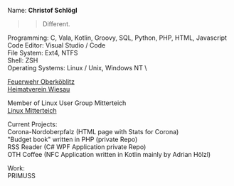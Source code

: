 Name: **Christof Schlögl**

>> Different.
  
Programming: C, Vala, Kotlin, Groovy, SQL, Python, PHP, HTML, Javascript \
Code Editor: Visual Studio / Code  \
File System: Ext4, NTFS  \
Shell: ZSH  \
Operating Systems: Linux / Unix, Windows NT \

[Feuerwehr Oberköblitz](https://www.feuerwehr-oberkoeblitz.de) \
[Heimatverein Wiesau](https://www.heimatverein-wiesau.de)

Member of Linux User Group Mitterteich\
[Linux Mitterteich](https://www.linux-mitterteich.de/)

Current Projects: \
Corona-Nordoberpfalz (HTML page with Stats for Corona)\
"Budget book" written in PHP (private Repo) \
RSS Reader (C# WPF Application private Repo) \
OTH Coffee (NFC Application written in Kotlin mainly by Adrian Hölzl)

Work: \
PRIMUSS
